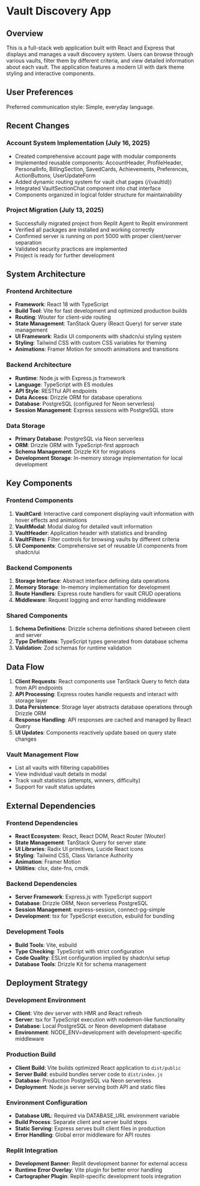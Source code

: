 # Vault Discovery App

## Overview

This is a full-stack web application built with React and Express that displays and manages a vault discovery system. Users can browse through various vaults, filter them by different criteria, and view detailed information about each vault. The application features a modern UI with dark theme styling and interactive components.

## User Preferences

Preferred communication style: Simple, everyday language.

## Recent Changes

### Account System Implementation (July 16, 2025)
- Created comprehensive account page with modular components
- Implemented reusable components: AccountHeader, ProfileHeader, PersonalInfo, BillingSection, SavedCards, Achievements, Preferences, ActionButtons, UserUpdateForm
- Added dynamic routing system for vault chat pages (/{vaultId})
- Integrated VaultSectionChat component into chat interface
- Components organized in logical folder structure for maintainability

### Project Migration (July 13, 2025)
- Successfully migrated project from Replit Agent to Replit environment
- Verified all packages are installed and working correctly
- Confirmed server is running on port 5000 with proper client/server separation
- Validated security practices are implemented
- Project is ready for further development

## System Architecture

### Frontend Architecture
- **Framework**: React 18 with TypeScript
- **Build Tool**: Vite for fast development and optimized production builds
- **Routing**: Wouter for client-side routing
- **State Management**: TanStack Query (React Query) for server state management
- **UI Framework**: Radix UI components with shadcn/ui styling system
- **Styling**: Tailwind CSS with custom CSS variables for theming
- **Animations**: Framer Motion for smooth animations and transitions

### Backend Architecture
- **Runtime**: Node.js with Express.js framework
- **Language**: TypeScript with ES modules
- **API Style**: RESTful API endpoints
- **Data Access**: Drizzle ORM for database operations
- **Database**: PostgreSQL (configured for Neon serverless)
- **Session Management**: Express sessions with PostgreSQL store

### Data Storage
- **Primary Database**: PostgreSQL via Neon serverless
- **ORM**: Drizzle ORM with TypeScript-first approach
- **Schema Management**: Drizzle Kit for migrations
- **Development Storage**: In-memory storage implementation for local development

## Key Components

### Frontend Components
1. **VaultCard**: Interactive card component displaying vault information with hover effects and animations
2. **VaultModal**: Modal dialog for detailed vault information
3. **VaultHeader**: Application header with statistics and branding
4. **VaultFilters**: Filter controls for browsing vaults by different criteria
5. **UI Components**: Comprehensive set of reusable UI components from shadcn/ui

### Backend Components
1. **Storage Interface**: Abstract interface defining data operations
2. **Memory Storage**: In-memory implementation for development
3. **Route Handlers**: Express route handlers for vault CRUD operations
4. **Middleware**: Request logging and error handling middleware

### Shared Components
1. **Schema Definitions**: Drizzle schema definitions shared between client and server
2. **Type Definitions**: TypeScript types generated from database schema
3. **Validation**: Zod schemas for runtime validation

## Data Flow

1. **Client Requests**: React components use TanStack Query to fetch data from API endpoints
2. **API Processing**: Express routes handle requests and interact with storage layer
3. **Data Persistence**: Storage layer abstracts database operations through Drizzle ORM
4. **Response Handling**: API responses are cached and managed by React Query
5. **UI Updates**: Components reactively update based on query state changes

### Vault Management Flow
- List all vaults with filtering capabilities
- View individual vault details in modal
- Track vault statistics (attempts, winners, difficulty)
- Support for vault status updates

## External Dependencies

### Frontend Dependencies
- **React Ecosystem**: React, React DOM, React Router (Wouter)
- **State Management**: TanStack Query for server state
- **UI Libraries**: Radix UI primitives, Lucide React icons
- **Styling**: Tailwind CSS, Class Variance Authority
- **Animation**: Framer Motion
- **Utilities**: clsx, date-fns, cmdk

### Backend Dependencies
- **Server Framework**: Express.js with TypeScript support
- **Database**: Drizzle ORM, Neon serverless PostgreSQL
- **Session Management**: express-session, connect-pg-simple
- **Development**: tsx for TypeScript execution, esbuild for bundling

### Development Tools
- **Build Tools**: Vite, esbuild
- **Type Checking**: TypeScript with strict configuration
- **Code Quality**: ESLint configuration implied by shadcn/ui setup
- **Database Tools**: Drizzle Kit for schema management

## Deployment Strategy

### Development Environment
- **Client**: Vite dev server with HMR and React refresh
- **Server**: tsx for TypeScript execution with nodemon-like functionality
- **Database**: Local PostgreSQL or Neon development database
- **Environment**: NODE_ENV=development with development-specific middleware

### Production Build
- **Client Build**: Vite builds optimized React application to `dist/public`
- **Server Build**: esbuild bundles server code to `dist/index.js`
- **Database**: Production PostgreSQL via Neon serverless
- **Deployment**: Node.js server serving both API and static files

### Environment Configuration
- **Database URL**: Required via DATABASE_URL environment variable
- **Build Process**: Separate client and server build steps
- **Static Serving**: Express serves built client files in production
- **Error Handling**: Global error middleware for API routes

### Replit Integration
- **Development Banner**: Replit development banner for external access
- **Runtime Error Overlay**: Vite plugin for better error handling
- **Cartographer Plugin**: Replit-specific development tools integration